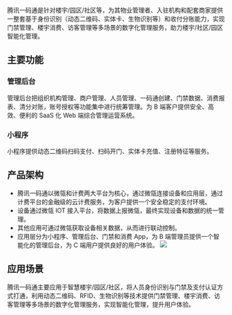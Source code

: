 腾讯一码通是针对楼宇/园区/社区等，为其物业管理者、入驻机构和配套商家提供一整套基于身份识别（动态二维码、实体卡、生物识别等）和收付分账能力，实现门禁管理、楼宇消费、访客管理等多场景的数字化管理服务，助力楼宇/社区/园区智能化管理。

## 主要功能
### 管理后台
管理后台把组织机构管理、商户管理、人员管理、一码通创建、门禁数据、消费报表、清分对账，账号授权等功能集中进行统筹管理。为 B 端客户提供安全、高效、便利的 SaaS 化 Web 端综合管理运营系统。

### 小程序
 小程序提供动态二维码扫码支付、扫码开门、实体卡充值、注册特征等服务。

## 产品架构
- 腾讯一码通以微瓴和计费两大平台为核心，通过微瓴连接设备和应用层，通过计费平台的金融级的云计费服务，为客户提供一个安全稳定的支付环境。
- 设备通过微瓴 IOT 接入平台，将数据上报微瓴，最终实现设备和数据的统一管理。
- 其他应用可通过微瓴获取设备相关数据，从而进行联动控制。
- 应用层分为小程序、管理后台、门禁和消费 App，为 B 端管理员提供一个智能化的管理后台，为 C 端用户提供良好的用户体验。
![](https://main.qcloudimg.com/raw/23b39e0beefb8b2819b289b8e86b36ac.png)

## 应用场景
腾讯一码通主要应用于智慧楼宇/园区/社区，将人员身份识别与门禁及支付认证方式打通，利用动态二维码、RFID、生物识别等技术提供门禁管理、楼宇消费、访客管理等多场景的数字化管理服务，实现智能化管理，提升用户体验。
